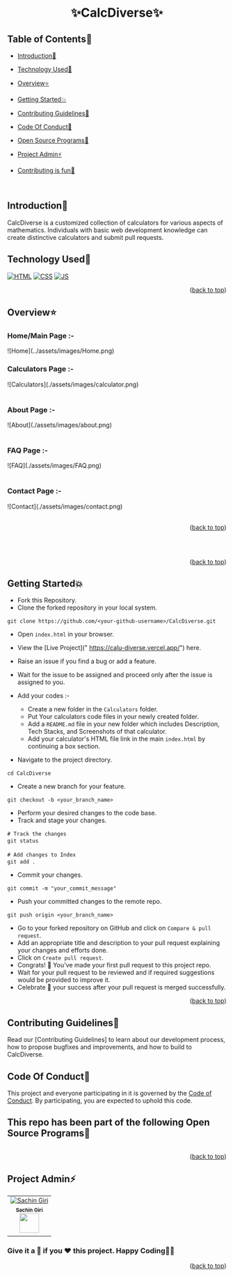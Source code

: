 # <p align="center">✨CalcDiverse✨</p>
<!-------------------------------------------------->
<div align="center">
<p>
</p>
</div>

<!-------------------------------------------------->

<div id="top"></div>

<h2>Table of Contents🧾</h2>

- [Introduction📌](#introduction)
- [Technology Used🚀](#technology-used)
- [Overview⭐](#overview)
- [Getting Started💥](#getting-started)
- [Contributing Guidelines📑](#contributing-guidelines)
- [Code Of Conduct📑](#code-of-conduct)
- [Open Source Programs🥳](#this-repo-has-been-part-of-the-following-open-source-programs)
- [Project Admin⚡](#project-admin)

- [Contributing is fun🧡](#contributing-is-fun)
<br>

<!-------------------------------------------------->

<h2>Introduction📌</h2>

CalcDiverse is a customized collection of calculators for various aspects of mathematics. Individuals with basic web development knowledge can create distinctive calculators and submit pull requests.

<!-------------------------------------------------->

<h2>Technology Used🚀</h2>

<p>
  <a href="https://www.w3schools.com/html/"> <img src="https://img.icons8.com/color/70/000000/html-5--v1.png" alt="HTML" /></a>
  <a href="https://www.w3schools.com/css/"> <img src="https://img.icons8.com/color/70/000000/css3.png" alt="CSS" /></a>
  <a href="https://www.w3schools.com/js/"><img src="https://img.icons8.com/color/70/000000/javascript--v1.png" alt="JS" /></a>
</p>
<p align="right">(<a href="#top">back to top</a>)</p>

<!-------------------------------------------------->

<h2>Overview⭐</h2>

<h3>Home/Main Page :-</h3>
![Home](../assets/images/Home.png)


<h3>Calculators Page :-</h3>
![Calculators](./assets/images/calculator.png)<br><br>

<h3>About Page :-</h3>
![About](./assets/images/about.png)<br><br>

<h3>FAQ Page :-</h3>
![FAQ](./assets/images/FAQ.png)<br><br>

<h3>Contact Page :-</h3>
![Contact](./assets/images/contact.png)<br><br>

<p align="right">(<a href="#top">back to top</a>)</p>

<br><br>
<p align="right">(<a href="#top">back to top</a>)</p>

<!-------------------------------------------------->

<h2>Getting Started💥</h2>

- Fork this Repository.
- Clone the forked repository in your local system.
```
git clone https://github.com/<your-github-username>/CalcDiverse.git
```
- Open `index.html` in your browser.
- View the [Live Project](" https://calu-diverse.vercel.app/") here.
- Raise an issue if you find a bug or add a feature.
- Wait for the issue to be assigned and proceed only after the issue is assigned to you.
- Add your codes :-

  - Create a new folder in the `Calculators` folder.
  - Put Your calculators code files in your newly created folder.
  - Add a `README.md` file in your new folder which includes Description, Tech Stacks, and Screenshots of that calculator.
  - Add your calculator's HTML file link in the main `index.html` by continuing a box section.

- Navigate to the project directory.
```
cd CalcDiverse
```
- Create a new branch for your feature.
```
git checkout -b <your_branch_name>
```
- Perform your desired changes to the code base.
- Track and stage your changes.
```
# Track the changes
git status

# Add changes to Index
git add .
```
- Commit your changes.
```
git commit -m "your_commit_message"
```
- Push your committed changes to the remote repo.
```
git push origin <your_branch_name>
```
- Go to your forked repository on GitHub and click on `Compare & pull request`.
- Add an appropriate title and description to your pull request explaining your changes and efforts done.
- Click on `Create pull request`.
- Congrats! 🥳 You've made your first pull request to this project repo.
- Wait for your pull request to be reviewed and if required suggestions would be provided to improve it.
- Celebrate 🥳 your success after your pull request is merged successfully.
<p align="right">(<a href="#top">back to top</a>)</p>

<!-------------------------------------------------->

<h2>Contributing Guidelines📑</h2>

Read our [Contributing Guidelines] to learn about our development process, how to propose bugfixes and improvements, and how to build to CalcDiverse.

<!-------------------------------------------------->

<h2>Code Of Conduct📑</h2>

This project and everyone participating in it is governed by the [Code of Conduct](https:github/CODE_OF_CONDUCT.md).
 By participating, you are expected to uphold this code.

<!-------------------------------------------------->

<h2>This repo has been part of the following Open Source Programs🥳</h2>

<table>


</table>
<p align="right">(<a href="#top">back to top</a>)</p>

<!-------------------------------------------------->

<h2>Project Admin⚡</h2>

<table>
<tr>
<td align="center">
<a href="https://github.com/sachingiri58"><img src="https://avatars.githubusercontent.com/u/73993775?v=4" height="140px" width="140px" alt="Sachin Giri"></a><br><sub><b>Sachin Giri</b><br><a href="https://www.linkedin.com/in/sachin-giri-657b98221/"><img src="https://github-production-user-asset-6210df.s3.amazonaws.com/73993775/278833250-adb040ea-e3ef-446e-bcd4-3e8d7d4c0176.png" width="45px" height="45px"></a></sub>
</td>
</tr>
</table>

<!-------------------------------------------------->



<!-------------------------------------------------->


<h3>Give it a 🌟 if you ❤ this project. Happy Coding👨‍💻</h3>
<p align="right">(<a href="#top">back to top</a>)</p>
